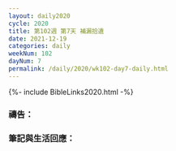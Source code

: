 ```yaml
---
layout: daily2020
cycle: 2020
title: 第102週 第7天 補漏拾遺
date: 2021-12-19
categories: daily
weekNum: 102
dayNum: 7
permalink: /daily/2020/wk102-day7-daily.html
---
```


{%- include BibleLinks2020.html -%}

### 禱告：

### 筆記與生活回應：

